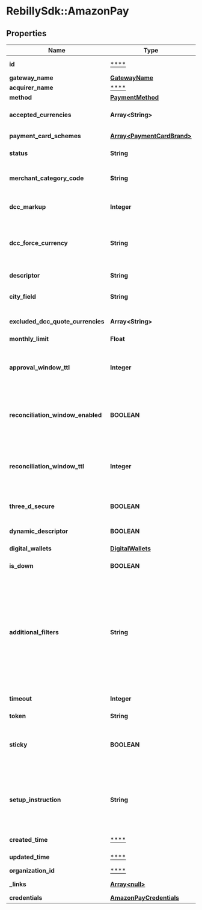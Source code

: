 # RebillySdk::AmazonPay

## Properties
Name | Type | Description | Notes
------------ | ------------- | ------------- | -------------
**id** | [****](.md) | The gateway identifier string. | [optional] 
**gateway_name** | [**GatewayName**](GatewayName.md) |  | 
**acquirer_name** | [****](.md) |  | [optional] 
**method** | [**PaymentMethod**](PaymentMethod.md) |  | 
**accepted_currencies** | **Array&lt;String&gt;** | Accepted currencies (array of the currency three letter codes). | 
**payment_card_schemes** | [**Array&lt;PaymentCardBrand&gt;**](PaymentCardBrand.md) | Accepted payment card brands. | [optional] 
**status** | **String** | The gateway account&#x27;s status. | [optional] 
**merchant_category_code** | **String** | The gateway account&#x27;s merchant category code. | [optional] [default to &#x27;0000&#x27;]
**dcc_markup** | **Integer** | Dynamic currency conversion markup in basis points. | [optional] 
**dcc_force_currency** | **String** | Force dynamic currency conversion to the specified currency on each sale. Leave it empty to disable force DCC.  | [optional] 
**descriptor** | **String** | The gateway account&#x27;s descriptor. | [optional] 
**city_field** | **String** | The gateway account&#x27;s city field (also known as line 2 descriptor). | [optional] 
**excluded_dcc_quote_currencies** | **Array&lt;String&gt;** | Excluded Dynamic Currency Conversion Quote Currencies. | [optional] 
**monthly_limit** | **Float** | Monthly Limit. | [optional] 
**approval_window_ttl** | **Integer** | The time window (in seconds) allotted for approving an offsite transaction before it is automatically &#x60;abandoned&#x60;. | [optional] [default to 3600]
**reconciliation_window_enabled** | **BOOLEAN** | If a transaction is not reconciled within the &#x60;reconciliationWindowTtl&#x60; time, then the transaction is marked as &#x60;abandoned&#x60;. | [optional] [default to false]
**reconciliation_window_ttl** | **Integer** | The time window (in seconds) allotted for a reconciliation to occur. If it is not reconciled in that time, then the transaction is marked as &#x60;abandoned&#x60;. | [optional] 
**three_d_secure** | **BOOLEAN** | True, if Gateway Account allows 3DSecure. | [optional] [default to false]
**dynamic_descriptor** | **BOOLEAN** | True, if Gateway Account allows dynamic descriptor. | [optional] [default to false]
**digital_wallets** | [**DigitalWallets**](DigitalWallets.md) |  | [optional] 
**is_down** | **BOOLEAN** | True if gateway is currently in downtime period. | [optional] 
**additional_filters** | **String** | The additional filters are used to determine whether the gateway account can be selected for the transaction to be processed. For example, the filter may put a maximum amount value. If the transaction is above that amount, this gateway account wouldn&#x27;t be used. This follows our standard filter format.  | [optional] 
**timeout** | **Integer** | Gateway Account request timeout in seconds. | [optional] 
**token** | **String** | Gateway Account token. | [optional] 
**sticky** | **BOOLEAN** | Customer&#x27;s payment instrument will \&quot;stick\&quot; to the gateway account for future transactions when enabled. | [optional] [default to true]
**setup_instruction** | **String** | Creates zero, one, or more child transactions such as &#x60;authorize&#x60; and &#x60;void&#x60;. The transactions are linked to the &#x60;setup&#x60; transaction by the &#x60;parentTransactionId&#x60; relationship.  | [optional] [default to &#x27;do-nothing&#x27;]
**created_time** | [****](.md) | Gateway Account created time. | [optional] 
**updated_time** | [****](.md) | Gateway Account updated time. | [optional] 
**organization_id** | [****](.md) | Organization ID. | [optional] 
**_links** | [**Array&lt;null&gt;**](.md) | The links related to resource. | [optional] 
**credentials** | [**AmazonPayCredentials**](AmazonPayCredentials.md) |  | 

